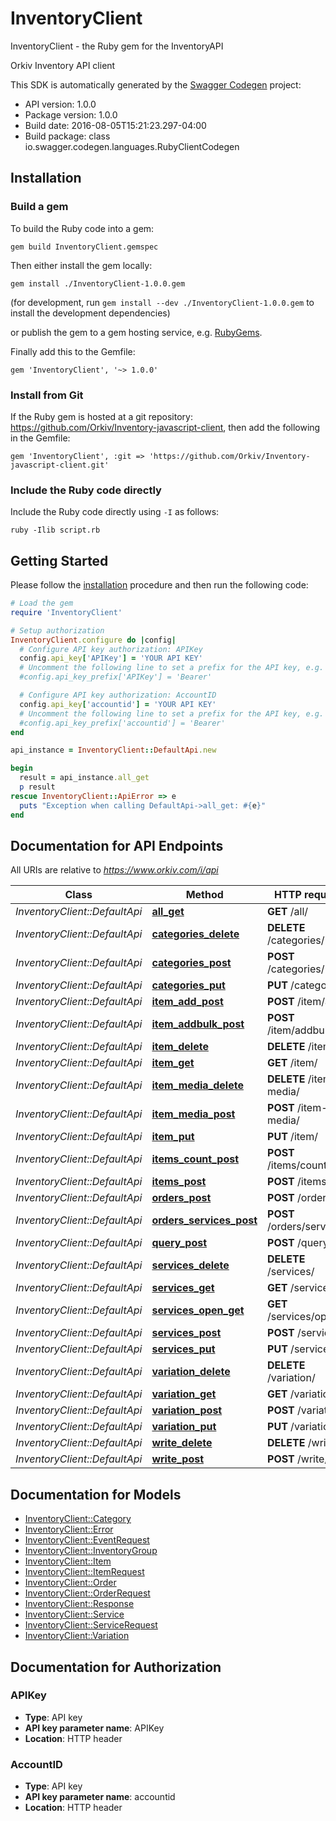 # InventoryClient

InventoryClient - the Ruby gem for the InventoryAPI

Orkiv Inventory API client 

This SDK is automatically generated by the [Swagger Codegen](https://github.com/swagger-api/swagger-codegen) project:

- API version: 1.0.0
- Package version: 1.0.0
- Build date: 2016-08-05T15:21:23.297-04:00
- Build package: class io.swagger.codegen.languages.RubyClientCodegen

## Installation

### Build a gem

To build the Ruby code into a gem:

```shell
gem build InventoryClient.gemspec
```

Then either install the gem locally:

```shell
gem install ./InventoryClient-1.0.0.gem
```
(for development, run `gem install --dev ./InventoryClient-1.0.0.gem` to install the development dependencies)

or publish the gem to a gem hosting service, e.g. [RubyGems](https://rubygems.org/).

Finally add this to the Gemfile:

    gem 'InventoryClient', '~> 1.0.0'

### Install from Git

If the Ruby gem is hosted at a git repository: https://github.com/Orkiv/Inventory-javascript-client, then add the following in the Gemfile:

    gem 'InventoryClient', :git => 'https://github.com/Orkiv/Inventory-javascript-client.git'

### Include the Ruby code directly

Include the Ruby code directly using `-I` as follows:

```shell
ruby -Ilib script.rb
```

## Getting Started

Please follow the [installation](#installation) procedure and then run the following code:
```ruby
# Load the gem
require 'InventoryClient'

# Setup authorization
InventoryClient.configure do |config|
  # Configure API key authorization: APIKey
  config.api_key['APIKey'] = 'YOUR API KEY'
  # Uncomment the following line to set a prefix for the API key, e.g. 'Bearer' (defaults to nil)
  #config.api_key_prefix['APIKey'] = 'Bearer'

  # Configure API key authorization: AccountID
  config.api_key['accountid'] = 'YOUR API KEY'
  # Uncomment the following line to set a prefix for the API key, e.g. 'Bearer' (defaults to nil)
  #config.api_key_prefix['accountid'] = 'Bearer'
end

api_instance = InventoryClient::DefaultApi.new

begin
  result = api_instance.all_get
  p result
rescue InventoryClient::ApiError => e
  puts "Exception when calling DefaultApi->all_get: #{e}"
end

```

## Documentation for API Endpoints

All URIs are relative to *https://www.orkiv.com/i/api*

Class | Method | HTTP request | Description
------------ | ------------- | ------------- | -------------
*InventoryClient::DefaultApi* | [**all_get**](docs/DefaultApi.md#all_get) | **GET** /all/ | 
*InventoryClient::DefaultApi* | [**categories_delete**](docs/DefaultApi.md#categories_delete) | **DELETE** /categories/ | 
*InventoryClient::DefaultApi* | [**categories_post**](docs/DefaultApi.md#categories_post) | **POST** /categories/ | 
*InventoryClient::DefaultApi* | [**categories_put**](docs/DefaultApi.md#categories_put) | **PUT** /categories/ | 
*InventoryClient::DefaultApi* | [**item_add_post**](docs/DefaultApi.md#item_add_post) | **POST** /item/add/ | 
*InventoryClient::DefaultApi* | [**item_addbulk_post**](docs/DefaultApi.md#item_addbulk_post) | **POST** /item/addbulk/ | 
*InventoryClient::DefaultApi* | [**item_delete**](docs/DefaultApi.md#item_delete) | **DELETE** /item/ | 
*InventoryClient::DefaultApi* | [**item_get**](docs/DefaultApi.md#item_get) | **GET** /item/ | 
*InventoryClient::DefaultApi* | [**item_media_delete**](docs/DefaultApi.md#item_media_delete) | **DELETE** /item-media/ | 
*InventoryClient::DefaultApi* | [**item_media_post**](docs/DefaultApi.md#item_media_post) | **POST** /item-media/ | 
*InventoryClient::DefaultApi* | [**item_put**](docs/DefaultApi.md#item_put) | **PUT** /item/ | 
*InventoryClient::DefaultApi* | [**items_count_post**](docs/DefaultApi.md#items_count_post) | **POST** /items/count/ | 
*InventoryClient::DefaultApi* | [**items_post**](docs/DefaultApi.md#items_post) | **POST** /items/ | 
*InventoryClient::DefaultApi* | [**orders_post**](docs/DefaultApi.md#orders_post) | **POST** /orders/ | 
*InventoryClient::DefaultApi* | [**orders_services_post**](docs/DefaultApi.md#orders_services_post) | **POST** /orders/services/ | 
*InventoryClient::DefaultApi* | [**query_post**](docs/DefaultApi.md#query_post) | **POST** /query/ | 
*InventoryClient::DefaultApi* | [**services_delete**](docs/DefaultApi.md#services_delete) | **DELETE** /services/ | 
*InventoryClient::DefaultApi* | [**services_get**](docs/DefaultApi.md#services_get) | **GET** /services/ | 
*InventoryClient::DefaultApi* | [**services_open_get**](docs/DefaultApi.md#services_open_get) | **GET** /services/open/ | 
*InventoryClient::DefaultApi* | [**services_post**](docs/DefaultApi.md#services_post) | **POST** /services/ | 
*InventoryClient::DefaultApi* | [**services_put**](docs/DefaultApi.md#services_put) | **PUT** /services/ | 
*InventoryClient::DefaultApi* | [**variation_delete**](docs/DefaultApi.md#variation_delete) | **DELETE** /variation/ | 
*InventoryClient::DefaultApi* | [**variation_get**](docs/DefaultApi.md#variation_get) | **GET** /variation/ | 
*InventoryClient::DefaultApi* | [**variation_post**](docs/DefaultApi.md#variation_post) | **POST** /variation/ | 
*InventoryClient::DefaultApi* | [**variation_put**](docs/DefaultApi.md#variation_put) | **PUT** /variation/ | 
*InventoryClient::DefaultApi* | [**write_delete**](docs/DefaultApi.md#write_delete) | **DELETE** /write/ | 
*InventoryClient::DefaultApi* | [**write_post**](docs/DefaultApi.md#write_post) | **POST** /write/ | 


## Documentation for Models

 - [InventoryClient::Category](docs/Category.md)
 - [InventoryClient::Error](docs/Error.md)
 - [InventoryClient::EventRequest](docs/EventRequest.md)
 - [InventoryClient::InventoryGroup](docs/InventoryGroup.md)
 - [InventoryClient::Item](docs/Item.md)
 - [InventoryClient::ItemRequest](docs/ItemRequest.md)
 - [InventoryClient::Order](docs/Order.md)
 - [InventoryClient::OrderRequest](docs/OrderRequest.md)
 - [InventoryClient::Response](docs/Response.md)
 - [InventoryClient::Service](docs/Service.md)
 - [InventoryClient::ServiceRequest](docs/ServiceRequest.md)
 - [InventoryClient::Variation](docs/Variation.md)


## Documentation for Authorization


### APIKey

- **Type**: API key
- **API key parameter name**: APIKey
- **Location**: HTTP header

### AccountID

- **Type**: API key
- **API key parameter name**: accountid
- **Location**: HTTP header

